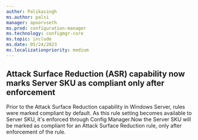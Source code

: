 ```yaml
---
author: Palikasingh
ms.author: palsi
manager: apoorvseth
ms.prod: configuration-manager
ms.technology: configmgr-core
ms.topic: include
ms.date: 05/24/2023
ms.localizationpriority: medium
---
```


## <a name="bkmk_ASR"></a> Attack Surface Reduction (ASR) capability now marks Server SKU as compliant only after enforcement

<!--9217349-->
Prior to the Attack Surface Reduction capability in Windows Server, rules were marked compliant by default. As this rule setting becomes available to Server SKU, it's enforced through Config Manager.Now the Server SKU will be marked as compliant for an Attack Surface Reduction rule, only after enforcement of the rule.
